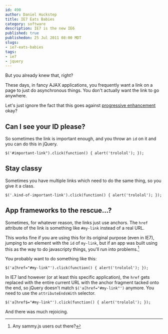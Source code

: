 ```yaml
--- 
id: 490
author: Daniel Huckstep
title: IE7 Eats Babies
category: software
description: IE7 is the new IE6
published: true
publishedon: 25 Jul 2011 08:00 MDT
slugs: 
- ie7-eats-babies
tags: 
- ie7
- jquery
---
```

But you already knew that, right?

These days, in fancy AJAX applications, you frequently want a link on a
page to just do asynchronous things. You don't actually want the link to
go anywhere.

Let's just ignore the fact that this goes against [progressive
enhancement](http://en.wikipedia.org/wiki/Progressive_enhancement) okay?

## Can I see your ID please?

So sometimes the link is important enough, and you throw an `id` on it
and you can do this in jQuery.

    $('#important-link").click(function() { alert('trololol'); });

## Stay classy

Sometimes you have multiple links which need to do the same thing, so
you give it a class.

    $('.kind-of-important-link').click(function() { alert('trololol'); });

## App frameworks to the rescue…?

Sometimes, for whatever reason, the links just use anchors. The `href`
attribute of the link is something like `#my-link` instead of a real
URL.

This works fine if you are using this for its original purpose (even in
IE7), jumping to an element with the `id` of `my-link`, but if an app
was built using this as the way to do javascripty things, you'll run
into problems.[^1]

You probably want to do something like this:

    $('a[href="#my-link"').click(function() { alert('trololol'); });

In IE7 land however (or at least this specific application), the `href`
gets replaced with the entire current URL with the anchor fragment
tacked onto the end, so jQuery doesn't match `$('a[href="#my-link"')`
anymore. You need to use the `attributeEndsWith` selector.

    $('a[href$="#my-link"').click(function() { alert('trololol'); });

And there was much rejoicing.

[^1]: Any sammy.js users out there?